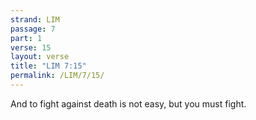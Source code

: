 ```yaml
---
strand: LIM
passage: 7
part: 1
verse: 15
layout: verse
title: "LIM 7:15"
permalink: /LIM/7/15/
---
```

And to fight against death is not easy, but you must fight.
